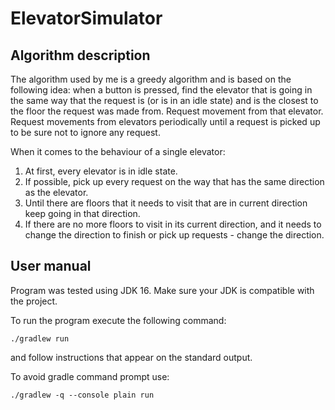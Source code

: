 # ElevatorSimulator

## Algorithm description

The algorithm used by me is a greedy algorithm and is based on the following idea: when a button is pressed, find the elevator that is going in the same way that the request is (or is in an idle state) and is the closest to the floor the request was made from. Request movement from that elevator. Request movements from elevators periodically until a request is picked up to be sure not to ignore any request.

When it comes to the behaviour of a single elevator:
1. At first, every elevator is in idle state.
2. If possible, pick up every request on the way that has the same direction as the elevator.
3. Until there are floors that it needs to visit that are in current direction keep going in that direction.
4. If there are no more floors to visit in its current direction, and it needs to change the direction to finish or pick up requests - change the direction.

## User manual
Program was tested using JDK 16. Make sure your JDK is compatible with the project.

To run the program execute the following command:
  ```
  ./gradlew run
  ```
and follow instructions that appear on the standard output.

To avoid gradle command prompt use:
  ```
  ./gradlew -q --console plain run 
  ```
